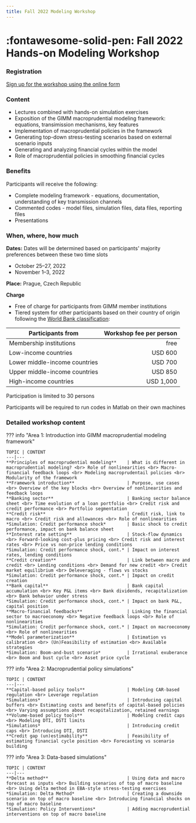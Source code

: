 ```yaml
--- 
title: Fall 2022 Modeling Workshop
---
```


# :fontawesome-solid-pen: Fall 2022 Hands-on Modeling Workshop

### Registration

[Sign up for the workshop using the online form](https://forms.monday.com/forms/ca9e6c480ec5d2f37aeb7497408d8d4c?r=use1)


### Content

* Lectures combined with hands-on simulation exercises
* Exposition of the GIMM macroprudential modeling framework: equations, transimission mechanisms, key features
* Implementation of macroprudential policies in the framework
* Generating top-down stress-testing scenarios based on external scenario inputs
* Generating and analyzing financial cycles within the model
* Role of macroprudential policies in smoothing financial cycles


### Benefits

Participants will receive the following:

* Complete modeling framework - equations, documentation, understanding of key transmission channels
* Commented codes - model files, simulation files, data files, reporting files
* Presentations


### When, where, how much

**Dates:** Dates will be determined based on participants' majority preferences between these two time slots

* October 25–27, 2022
* November 1–3, 2022


**Place:** Prague, Czech Republic


**Charge**

* Free of charge for participants from GIMM member institutions
* Tiered system for other participants based on their country of origin following the [World Bank classification](https://datatopics.worldbank.org/world-development-indicators/the-world-by-income-and-region.html):

| Participants from | Workshop fee per person |
|---|---:|
| Membership institutions | free |
| Low-income countries | USD 600 |
| Lower middle-income countries | USD 700 |
| Upper middle-income countries | USD 850 |
| High-income countries | USD 1,000 |


Participation is limited to 30 persons

Participants will be required to run codes in Matlab on their own machines


 
### Detailed workshop content

??? info "Area 1: Introduction into GIMM macroprudential modeling framework" 

    TOPIC | CONTENT
    ---|---
    **Principles of macroprudential modeling**    | What is different in macroprudential modeling? <br> Role of nonlinearities <br> Macro-financial feedback loops <br> Modeling macroprudentail policies <br> Modularity of the framework
    **Framework introduction**                    | Purpose, use cases <br> Overview of the key blocks <br> Overview of nonlinearities and feedback loops
    **Banking sector**                            | Banking sector balance sheet <br> Time evolution of a loan portfolio <br> Credit risk and credit performance <br> Portfolio segmentation
    **Credit risk**                               | Credit risk, link to macro <br> Credit risk and allowances <br> Role of nonlinearities
    *Simulation: Credit performance shock*        | Basic shock to credit performance, impact on bank balance sheet
    **Interest rate setting**                     | Stock-flow dynamics <br> Forward-looking cost-plus pricing <br> Credit risk and interest rates <br> Price vs non-price lending conditions
    *Simulation: Credit performance shock, cont.* | Impact on interest rates, lending conditions
    **Credit creation**                           | Link between macro and credit <br> Lending conditions <br> Demand for new credit <br> Credit market equilibrium <br> Deleveraging - flows vs stocks 
    *Simulation: Credit performance shock, cont.* | Impact on credit creation
    **Bank capital**                              | Bank capital accumulation <br> Key P&L items <br> Bank dividends, recapitalization <br> Bank behavior under stress
    *Simulation: Credit performance shock, cont.* | Impact on bank P&L, capital position
    **Macro-financial feedbacks**                 | Linking the financial sector to macroeconomy <br> Negative feedback loops <br> Role of nonlinearities
    *Simulation: Credit performance shock, cont.* | Impact on macroeconomy <br> Role of nonlinearities
    **Model parameterization**                    | Estimation vs calibration <br> (Un)Feasibility of estimation <br> Available strategies
    *Simulation: Boom-and-bust scenario*          | Irrational exuberance <br> Boom and bust cycle <br> Asset price cycle
 
 
??? info "Area 2: Macroprudential policy simulations"

    TOPIC | CONTENT
    ---|---
    **Capital-based policy tools**                | Modeling CAR-based regulation <br> Leverage regulation
    *Simulations*                                 | Introducing capital buffers <br> Estimating costs and benefits of capital-based policies <br> Varying assumptions about recapitalization, retained earnings
    **Volume-based policy tools**                 | Modeling credit caps <br> Modeling DTI, DSTI limits
    *Simulations*                                 | Introducing credit caps <br> Introducing DTI, DSTI
    **Credit gap (un)estimability**               | Feasibility of estimating financial cycle position <br> Forecasting vs scenario building
 
??? info "Area 3: Data-based simulations"

    TOPIC | CONTENT
    ---|---
    **Delta method**                              | Using data and macro forecast as inputs <br> Building scenarios of top of macro baseline <br> Using delta method in EBA-style stress-testing exercises
    *Simulation: Delta Method*                    | Creating a downside scenario on top of macro baseline <br> Introducing financial shocks on top of macro baseline
    *Simulation: Policy Interventions*            | Adding macroprudential interventions on top of macro baseline

